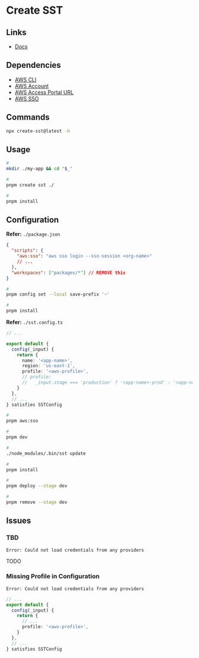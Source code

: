# Create SST

## Links

- [Docs](https://docs.sst.dev/packages/create-sst)

## Dependencies

- [AWS CLI](/aws/README.md#cli)
- [AWS Account](/aws/services/account.md)
- [AWS Access Portal URL](/aws/services/sso.md#aws-access-portal-url)
- [AWS SSO](/aws/services/sso.md#configuration)

## Commands

```sh
npx create-sst@latest -h
```

<!--
https://github.com/sst/sst/tree/master/packages/create-sst/bin/presets

pnpm create sst --template=base/example ./
-->

## Usage

```sh
#
mkdir ./my-app && cd "$_"

#
pnpm create sst ./

#
pnpm install
```

## Configuration

**Refer:** `./package.json`

```json
{
  "scripts": {
    "aws:sso": "aws sso login --sso-session <org-name>"
    // ...
  },
  "workspaces": ["packages/*"] // REMOVE this
}
```

```sh
#
pnpm config set --local save-prefix '~'

#
pnpm install
```

**Refer:** `./sst.config.ts`

```ts
// ...

export default {
  config(_input) {
    return {
      name: '<app-name>',
      region: 'us-east-1',
      profile: '<aws-profile>',
      // profile:
      //   _input.stage === 'production' ? '<app-name>-prod' : '<app-name>-dev',
    }
  },
  // ...
} satisfies SSTConfig
```

```sh
#
pnpm aws:sso

#
pnpm dev

#
./node_modules/.bin/sst update

#
pnpm install

#
pnpm deploy --stage dev

#
pnpm remove --stage dev
```

## Issues

### TBD

```log
Error: Could not load credentials from any providers
```

TODO

### Missing Profile in Configuration

```log
Error: Could not load credentials from any providers
```

```ts
// ...
export default {
  config(_input) {
    return {
      // ...
      profile: '<aws-profile>',
    }
  },
  // ...
} satisfies SSTConfig
```
